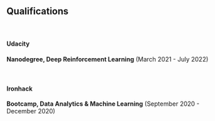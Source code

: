<div class='PortMarker'>

## Qualifications

<br><div class='StyledHR'></div>

#### Udacity
**Nanodegree, Deep Reinforcement Learning** (March 2021 - July 2022)

<br><div class='StyledHR'></div>

#### Ironhack
**Bootcamp, Data Analytics & Machine Learning** (September 2020 - December 2020)

